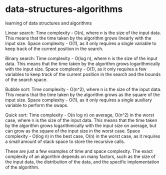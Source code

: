 # data-structures-algorithms
learning of data structures and algorithms 

Linear search: 
     Time complexity - O(n), where n is the size of the input data. This means that the time taken by the algorithm grows linearly with the input size. Space                complexity -   O(1), as it only requires a single variable to keep track of the current position in the search.

Binary search: 
    Time complexity - O(log n), where n is the size of the input data. This means that the time taken by the algorithm grows logarithmically with the input size. Space     complexity - O(1), as it only requires a few variables to keep track of the current position in the search and the bounds of the search space.

Bubble sort: 
    Time complexity - O(n^2), where n is the size of the input data. This means that the time taken by the algorithm grows as the square of the input size. Space           complexity - O(1), as it only requires a single auxiliary variable to perform the swaps.

Quick sort: 
    Time complexity - O(n log n) on average, O(n^2) in the worst case, where n is the size of the input data. This means that the time taken by the algorithm grows         logarithmically with the input size on average, but can grow as the square of the input size in the worst case. Space complexity - O(log n) in the best case, O(n)     in the worst case, as it requires a small amount of stack space to store the recursive calls.

These are just a few examples of time and space complexity. The exact complexity of an algorithm depends on many factors, such as the size of the input data, the distribution of the data, and the specific implementation of the algorithm.




